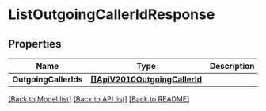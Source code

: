 # ListOutgoingCallerIdResponse

## Properties

Name | Type | Description | Notes
------------ | ------------- | ------------- | -------------
**OutgoingCallerIds** | [**[]ApiV2010OutgoingCallerId**](ApiV2010OutgoingCallerId.md) |  |[optional] 

[[Back to Model list]](../README.md#documentation-for-models) [[Back to API list]](../README.md#documentation-for-api-endpoints) [[Back to README]](../README.md)


